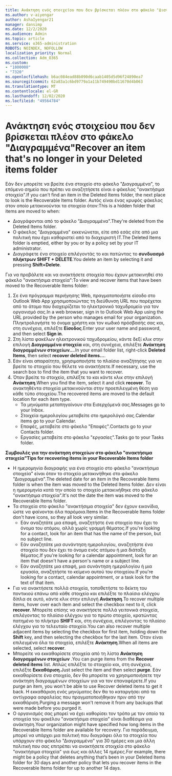 ```yaml
---
title: Ανάκτηση ενός στοιχείου που δεν βρίσκεται πλέον στο φάκελο "Διαγραμμένα"
ms.author: v-aiyengar
author: AshaIyengar21
manager: dansimp
ms.date: 12/2/2020
ms.audience: Admin
ms.topic: article
ms.service: o365-administration
ROBOTS: NOINDEX, NOFOLLOW
localization_priority: Normal
ms.collection: Adm_O365
ms.custom:
- "1800008"
- "7320"
ms.openlocfilehash: b6ac084ead88b090d6caab1405d5d96f24890ea7
ms.sourcegitcommit: 62a83a1c6bd9779a1a11b749490bd11670d4b063
ms.translationtype: MT
ms.contentlocale: el-GR
ms.lasthandoff: 12/02/2020
ms.locfileid: "49564784"
---
```

# <a name="recover-an-item-thats-no-longer-in-your-deleted-items-folder"></a><span data-ttu-id="78506-102">Ανάκτηση ενός στοιχείου που δεν βρίσκεται πλέον στο φάκελο "Διαγραμμένα"</span><span class="sxs-lookup"><span data-stu-id="78506-102">Recover an item that's no longer in your Deleted items folder</span></span>

<span data-ttu-id="78506-103">Εάν δεν μπορείτε να βρείτε ένα στοιχείο στο φάκελο "Διαγραμμένα", το επόμενο σημείο που πρέπει να αναζητήσετε είναι ο φάκελος "ανακτήσιμα στοιχεία".</span><span class="sxs-lookup"><span data-stu-id="78506-103">If you can't find an item in the Deleted Items folder, the next place to look is the Recoverable Items folder.</span></span> <span data-ttu-id="78506-104">Αυτός είναι ένας κρυφός φάκελος στον οποίο μετακινούνται τα στοιχεία όταν:</span><span class="sxs-lookup"><span data-stu-id="78506-104">This is a hidden folder that items are moved to when:</span></span>
- <span data-ttu-id="78506-105">Διαγράφονται από το φάκελο "Διαγραμμένα".</span><span class="sxs-lookup"><span data-stu-id="78506-105">They're deleted from the Deleted Items folder.</span></span>
- <span data-ttu-id="78506-106">Ο φάκελος "Διαγραμμένα" εκκενώνεται, είτε από εσάς είτε από μια πολιτική που έχει καθοριστεί από το διαχειριστή IT.</span><span class="sxs-lookup"><span data-stu-id="78506-106">The Deleted Items folder is emptied, either by you or by a policy set by your IT administrator.</span></span>
- <span data-ttu-id="78506-107">Διαγράφετε ένα στοιχείο επιλέγοντάς το και πατώντας το **συνδυασμό πλήκτρων SHIFT + DELETE**.</span><span class="sxs-lookup"><span data-stu-id="78506-107">You delete an item by selecting it and pressing **Shift+Delete**.</span></span>

<span data-ttu-id="78506-108">Για να προβάλετε και να ανακτήσετε στοιχεία που έχουν μετακινηθεί στο φάκελο "ανακτήσιμα στοιχεία":</span><span class="sxs-lookup"><span data-stu-id="78506-108">To view and recover items that have been moved to the Recoverable Items folder:</span></span>
1. <span data-ttu-id="78506-109">Σε ένα πρόγραμμα περιήγησης Web, πραγματοποιήστε είσοδο στο Outlook Web App χρησιμοποιώντας τη διεύθυνση URL που παρέχεται από το άτομο που διαχειρίζεται το ηλεκτρονικό ταχυδρομείο για τον οργανισμό σας.</span><span class="sxs-lookup"><span data-stu-id="78506-109">In a web browser, sign in to Outlook Web App using the URL provided by the person who manages email for your organization.</span></span> <span data-ttu-id="78506-110">Πληκτρολογήστε το όνομα χρήστη και τον κωδικό πρόσβασής σας και, στη συνέχεια, επιλέξτε **Είσοδος**.</span><span class="sxs-lookup"><span data-stu-id="78506-110">Enter your user name and password, and then select **Sign in**.</span></span>
1. <span data-ttu-id="78506-111">Στη λίστα φακέλων ηλεκτρονικού ταχυδρομείου, κάντε δεξί κλικ στην επιλογή **Διαγραμμένα στοιχεία** και, στη συνέχεια, επιλέξτε **Ανάκτηση διαγραμμένων στοιχείων...**.</span><span class="sxs-lookup"><span data-stu-id="78506-111">In your email folder list, right-click **Deleted Items**, then select **recover deleted items...**.</span></span>
1. <span data-ttu-id="78506-112">Εάν είναι απαραίτητο, χρησιμοποιήστε το πλαίσιο αναζήτησης για να βρείτε το στοιχείο που θέλετε να ανακτήσετε.</span><span class="sxs-lookup"><span data-stu-id="78506-112">If necessary, use the search box to find the item that you want to recover.</span></span>
1. <span data-ttu-id="78506-113">Όταν βρείτε το στοιχείο, επιλέξτε το και κάντε κλικ στην επιλογή **Ανάκτηση**.</span><span class="sxs-lookup"><span data-stu-id="78506-113">When you find the item, select it and click **recover**.</span></span>
   <span data-ttu-id="78506-114">Τα ανακτηθέντα στοιχεία μετακινούνται στην προεπιλεγμένη θέση για κάθε τύπο στοιχείου.</span><span class="sxs-lookup"><span data-stu-id="78506-114">The recovered items are moved to the default location for each item type.</span></span>
    - <span data-ttu-id="78506-115">Τα μηνύματα μεταπηγαίνουν στα Εισερχόμενά σας.</span><span class="sxs-lookup"><span data-stu-id="78506-115">Messages go to your Inbox.</span></span>
    - <span data-ttu-id="78506-116">Στοιχεία ημερολογίου μεταβείτε στο ημερολόγιό σας.</span><span class="sxs-lookup"><span data-stu-id="78506-116">Calendar items go to your Calendar.</span></span>
    - <span data-ttu-id="78506-117">Επαφές, μεταβείτε στο φάκελο "Επαφές".</span><span class="sxs-lookup"><span data-stu-id="78506-117">Contacts go to your Contacts folder.</span></span>
    - <span data-ttu-id="78506-118">Εργασίες μεταβείτε στο φάκελο "εργασίες".</span><span class="sxs-lookup"><span data-stu-id="78506-118">Tasks go to your Tasks folder.</span></span>

<span data-ttu-id="78506-119">**Συμβουλές για την ανάκτηση στοιχείων στο φάκελο "ανακτήσιμα στοιχεία"**</span><span class="sxs-lookup"><span data-stu-id="78506-119">**Tips for recovering items in your Recoverable Items folder**</span></span>

- <span data-ttu-id="78506-120">Η ημερομηνία διαγραφής για ένα στοιχείο στο φάκελο "ανακτήσιμα στοιχεία" είναι όταν το στοιχείο μετακινήθηκε στο φάκελο "Διαγραμμένα".</span><span class="sxs-lookup"><span data-stu-id="78506-120">The deleted date for an item in the Recoverable Items folder is when the item was moved to the Deleted Items folder.</span></span> <span data-ttu-id="78506-121">Δεν είναι η ημερομηνία κατά την οποία το στοιχείο μετακινήθηκε στο φάκελο "ανακτήσιμα στοιχεία".</span><span class="sxs-lookup"><span data-stu-id="78506-121">It's not the date the item was moved to the Recoverable Items folder.</span></span>
- <span data-ttu-id="78506-122">Τα στοιχεία στο φάκελο "ανακτήσιμα στοιχεία" δεν έχουν εικονίδια, ώστε να φαίνονται όλα παρόμοια.</span><span class="sxs-lookup"><span data-stu-id="78506-122">Items in the Recoverable Items folder don't have icons, so they all look very similar.</span></span>
    - <span data-ttu-id="78506-123">Εάν αναζητάτε μια επαφή, αναζητήστε ένα στοιχείο που έχει το όνομα του ατόμου, αλλά χωρίς γραμμή θέματος.</span><span class="sxs-lookup"><span data-stu-id="78506-123">If you're looking for a contact, look for an item that has the name of the person, but no subject line.</span></span>
    - <span data-ttu-id="78506-124">Εάν αναζητάτε μια συνάντηση ημερολογίου, αναζητήστε ένα στοιχείο που δεν έχει το όνομα ενός ατόμου ή μια διάταξη θέματος.</span><span class="sxs-lookup"><span data-stu-id="78506-124">If you're looking for a calendar appointment, look for an item that doesn't have a person's name or a subject line.</span></span>
    - <span data-ttu-id="78506-125">Εάν αναζητάτε μια επαφή, μια συνάντηση ημερολογίου ή μια εργασία, αναζητήστε το κείμενο αυτού του στοιχείου.</span><span class="sxs-lookup"><span data-stu-id="78506-125">If you're looking for a contact, calendar appointment, or a task look for the text of that item.</span></span>
- <span data-ttu-id="78506-126">Για να ανακτήσετε πολλά στοιχεία, τοποθετήστε το δείκτη του ποντικιού επάνω από κάθε στοιχείο και επιλέξτε το πλαίσιο ελέγχου δίπλα σε αυτό, κάντε κλικ στην επιλογή **Ανάκτηση**.</span><span class="sxs-lookup"><span data-stu-id="78506-126">To recover multiple items, hover over each item and select the checkbox next to it, click **recover**.</span></span> <span data-ttu-id="78506-127">Μπορείτε επίσης να ανακτήσετε πολλά γειτονικά στοιχεία, επιλέγοντας το πλαίσιο ελέγχου για το πρώτο στοιχείο, κρατώντας πατημένο το πλήκτρο **SHIFT** και, στη συνέχεια, επιλέγοντας το πλαίσιο ελέγχου για το τελευταίο στοιχείο.</span><span class="sxs-lookup"><span data-stu-id="78506-127">You can also recover multiple adjacent items by selecting the checkbox for first item, holding down the **Shift** key, and then selecting the checkbox for the last item.</span></span> <span data-ttu-id="78506-128">Όταν είναι επιλεγμένα όλα τα στοιχεία, επιλέξτε **Ανάκτηση**.</span><span class="sxs-lookup"><span data-stu-id="78506-128">When all items are selected, select **recover**.</span></span>
- <span data-ttu-id="78506-129">Μπορείτε να εκκαθαρίσετε στοιχεία από τη λίστα **Ανάκτηση διαγραμμένων στοιχείων** .</span><span class="sxs-lookup"><span data-stu-id="78506-129">You can purge items from the **Recover deleted items** list.</span></span> <span data-ttu-id="78506-130">Απλώς επιλέξτε το στοιχείο και, στη συνέχεια, επιλέξτε **Εκκαθάριση**.</span><span class="sxs-lookup"><span data-stu-id="78506-130">Just select the item and then select **purge**.</span></span> <span data-ttu-id="78506-131">Εάν εκκαθαρίσετε ένα στοιχείο, δεν θα μπορείτε να χρησιμοποιήσετε την ανάκτηση διαγραμμένων στοιχείων για να τον επαναφέρετε.</span><span class="sxs-lookup"><span data-stu-id="78506-131">If you purge an item, you won't be able to use Recover deleted items to get it back.</span></span> <span data-ttu-id="78506-132">Η εκκαθάριση ενός μηνύματος δεν θα το καταργήσει από τα αντίγραφα ασφαλείας που πραγματοποιήθηκαν πριν από την εκκαθάριση.</span><span class="sxs-lookup"><span data-stu-id="78506-132">Purging a message won't remove it from any backups that were made before you purged it.</span></span>
- <span data-ttu-id="78506-133">Ο οργανισμός σας μπορεί να έχει καθορίσει τον τρόπο με τον οποίο τα στοιχεία του φακέλου "ανακτήσιμα στοιχεία" είναι διαθέσιμα για ανάκτηση.</span><span class="sxs-lookup"><span data-stu-id="78506-133">Your organization might have specified how long items in the Recoverable Items folder are available for recovery.</span></span> <span data-ttu-id="78506-134">Για παράδειγμα, μπορεί να υπάρχει μια πολιτική που διαγράφει όλα τα στοιχεία που υπάρχουν στο φάκελο "Διαγραμμένα" για 30 ημέρες και μια άλλη πολιτική που σας επιτρέπει να ανακτήσετε στοιχεία στο φάκελο "ανακτήσιμα στοιχεία" για έως και άλλες 14 ημέρες.</span><span class="sxs-lookup"><span data-stu-id="78506-134">For example, there might be a policy that deletes anything that’s been in your Deleted Items folder for 30 days and another policy that lets you recover items in the Recoverable Items folder for up to another 14 days.</span></span>
